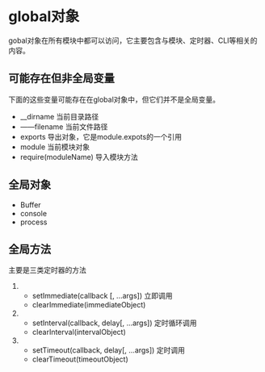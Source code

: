 # global对象
gobal对象在所有模块中都可以访问，它主要包含与模块、定时器、CLI等相关的内容。
## 可能存在但非全局变量
下面的这些变量可能存在在global对象中，但它们并不是全局变量。
* __dirname  当前目录路径
* ——filename  当前文件路径
* exports 导出对象，它是module.expots的一个引用
* module 当前模块对象
* require(moduleName)  导入模块方法 

## 全局对象 
* Buffer  
* console
* process   

## 全局方法   
主要是三类定时器的方法 
1.  * setImmediate(callback [, ...args])  立即调用
    * clearImmediate(immediateObject)

1.  * setInterval(callback, delay[, ...args]) 定时循环调用
    * clearInterval(intervalObject)

1.  * setTimeout(callback, delay[, ...args]) 定时调用
    * clearTimeout(timeoutObject)